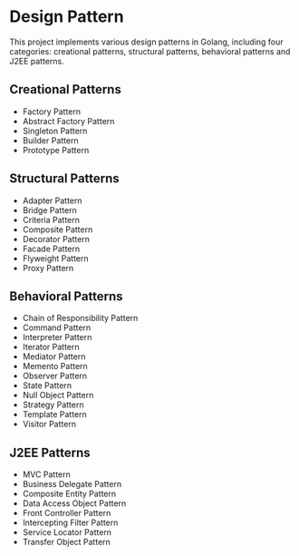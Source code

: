 # Design Pattern

This project implements various design patterns in Golang, including four categories: creational patterns, structural patterns, behavioral patterns and J2EE patterns.

## Creational Patterns

* Factory Pattern
* Abstract Factory Pattern
* Singleton Pattern
* Builder Pattern
* Prototype Pattern

## Structural Patterns

* Adapter Pattern
* Bridge Pattern
* Criteria Pattern
* Composite Pattern
* Decorator Pattern
* Facade Pattern
* Flyweight Pattern
* Proxy Pattern

## Behavioral Patterns

* Chain of Responsibility Pattern
* Command Pattern
* Interpreter Pattern
* Iterator Pattern
* Mediator Pattern
* Memento Pattern
* Observer Pattern
* State Pattern
* Null Object Pattern
* Strategy Pattern
* Template Pattern
* Visitor Pattern

## J2EE Patterns

* MVC Pattern
* Business Delegate Pattern
* Composite Entity Pattern
* Data Access Object Pattern
* Front Controller Pattern
* Intercepting Filter Pattern
* Service Locator Pattern
* Transfer Object Pattern
